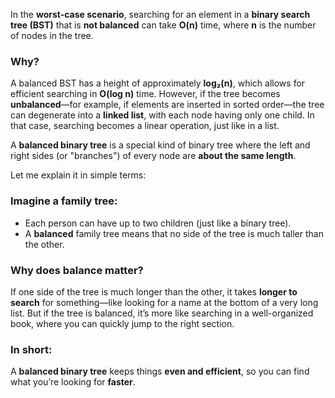 In the **worst-case scenario**, searching for an element in a **binary search tree (BST)** that is **not balanced** can take **O(n)** time, where **n** is the number of nodes in the tree.

### Why?
A balanced BST has a height of approximately **log₂(n)**, which allows for efficient searching in **O(log n)** time. However, if the tree becomes **unbalanced**—for example, if elements are inserted in sorted order—the tree can degenerate into a **linked list**, with each node having only one child. In that case, searching becomes a linear operation, just like in a list.


A **balanced binary tree** is a special kind of binary tree where the left and right sides (or "branches") of every node are **about the same length**.

Let me explain it in simple terms:

### Imagine a family tree:
- Each person can have up to two children (just like a binary tree).
- A **balanced** family tree means that no side of the tree is much taller than the other.

### Why does balance matter?
If one side of the tree is much longer than the other, it takes **longer to search** for something—like looking for a name at the bottom of a very long list. But if the tree is balanced, it’s more like searching in a well-organized book, where you can quickly jump to the right section.

### In short:
A **balanced binary tree** keeps things **even and efficient**, so you can find what you’re looking for **faster**.

